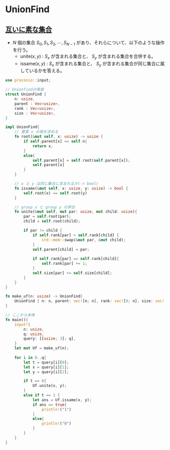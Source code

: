 <script type="text/x-mathjax-config">MathJax.Hub.Config({tex2jax:{inlineMath:[['\$','\$'],['\\(','\\)']],processEscapes:true},CommonHTML: {matchFontHeight:false}});</script> <script type="text/javascript" async src="https://cdnjs.cloudflare.com/ajax/libs/mathjax/2.7.1/MathJax.js?config=TeX-MML-AM_CHTML"></script>

# UnionFind

## [互いに素な集合](https://onlinejudge.u-aizu.ac.jp/courses/library/3/DSL/1/DSL_1_A)
* $N$ 個の集合 $S_0, S_1, S_2, \cdots, S_{N-1}$ があり、それらについて、以下のような操作を行う。
  * $\text{unite}(x, y)$ : $S_x$ が含まれる集合と、 $S_y$ が含まれる集合を合併する。
  * $\text{issame}(x, y)$ : $S_x$ が含まれる集合と、 $S_y$ が含まれる集合が同じ集合に属しているかを答える。

``` rust
use proconio::input;

// Unionfindの実装
struct UnionFind {
    n: usize,
    parent : Vec<usize>,
    rank : Vec<usize>,
    size : Vec<usize>,
}

impl UnionFind{
    // 要素 x の根を求める
    fn root(&mut self, x: usize) -> usize {
        if self.parent[x] == self.n{
            return x;
        }
        else{
            self.parent[x] = self.root(self.parent[x]);
            self.parent[x]
        }
    }

    // x と y は同じ集合に含まれるか(-> bool)
    fn issame(&mut self, x: usize, y: usize) -> bool {
        self.root(x) == self.root(y)
    }

    // group x と group y の併合
    fn unite(&mut self, mut par: usize, mut child: usize){
        par = self.root(par);
        child = self.root(child);

        if par != child {
            if self.rank[par] < self.rank[child] {
                std::mem::swap(&mut par, &mut child);
            }
            self.parent[child] = par;
            
            if self.rank[par] == self.rank[child]{
                self.rank[par] += 1;
            }
            self.size[par] += self.size[child];
        }
    }
}

fn make_uf(n: usize) -> UnionFind{
    UnionFind { n: n, parent: vec![n; n], rank: vec![0; n], size: vec![1; n]}
}

// ここから本体
fn main(){
    input!{
        n: usize,
        q: usize,
        query: [[usize; 3]; q],
    }
    let mut Uf = make_uf(n);
    
    for i in 0..q{
        let t = query[i][0];
        let x = query[i][1];
        let y = query[i][2];

        if t == 0{
            Uf.unite(x, y);
        }
        else if t == 1 {
            let ans = Uf.issame(x, y);
            if ans == true{
                println!("1")
            }
            else{
                println!("0")
            }
        }
    }
}
```
